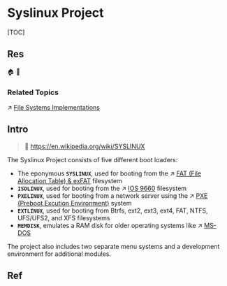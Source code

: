 # Syslinux Project

[TOC]



## Res
🏠 
🚧 


### Related Topics
↗ [File Systems Implementations](../../../../Operating%20System%20(Theory%20Part)/OS%20IO%20System/IO%20Generality%20(via%20Abstraction)/File%20&%20File%20System/🎯%20File%20Systems%20Implementations/File%20Systems%20Implementations.md)



## Intro
> 🔗 https://en.wikipedia.org/wiki/SYSLINUX

The Syslinux Project consists of five different boot loaders:
- The eponymous **`SYSLINUX`**, used for booting from the ↗ [FAT (File Allocation Table) & exFAT](../../../../Operating%20System%20(Theory%20Part)/OS%20IO%20System/IO%20Generality%20(via%20Abstraction)/File%20&%20File%20System/🎯%20File%20Systems%20Implementations/Disk%20and%20Non-rotating%20File%20Systems/Flash%20Memory%20&%20SSD%20File%20Systems/FAT%20(File%20Allocation%20Table)%20&%20exFAT/FAT%20(File%20Allocation%20Table)%20&%20exFAT.md) filesystem
- **`ISOLINUX`**, used for booting from the ↗ [IOS 9660](../../../../Operating%20System%20(Theory%20Part)/OS%20IO%20System/IO%20Generality%20(via%20Abstraction)/File%20&%20File%20System/🎯%20File%20Systems%20Implementations/Disk%20and%20Non-rotating%20File%20Systems/Optic%20Disk%20File%20Systems/IOS%209660.md) filesystem
- **`PXELINUX`**, used for booting from a network server using the ↗ [PXE (Preboot Excution Environment)](../🛰️%20Network%20Booting/PXE%20(Preboot%20Excution%20Environment)/PXE%20(Preboot%20Excution%20Environment).md) system
- **`EXTLINUX`**, used for booting from Btrfs, ext2, ext3, ext4, FAT, NTFS, UFS/UFS2, and XFS filesystems
- **`MEMDISK`**, emulates a RAM disk for older operating systems like ↗ [MS-DOS](../../../../../🥷🏼%20Operating%20System%20(Engineering%20Part)/Microsoft%20Operating%20Systems/MS-DOS/MS-DOS.md)

The project also includes two separate menu systems and a development environment for additional modules.



## Ref
[🤔 Syslinux | Arch Linux Wiki]: https://wiki.archlinux.org/title/Syslinux#Installing_the_Syslinux_boot_loader
	
